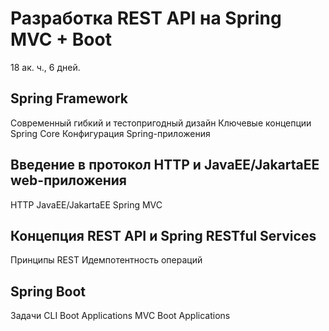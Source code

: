 Разработка REST API на Spring MVC + Boot
========================================
18 ак. ч., 6 дней.

Spring Framework
----------------
Современный гибкий и тестопригодный дизайн
Ключевые концепции Spring Core
Конфигурация Spring-приложения

Введение в протокол HTTP и JavaEE/JakartaEE web-приложения
----------------------------------------------------------
HTTP
JavaEE/JakartaEE
Spring MVC

Концепция REST API и Spring RESTful Services
--------------------------------------------
Принципы REST
Идемпотентность операций

Spring Boot
-----------
Задачи
CLI Boot Applications
MVC Boot Applications
